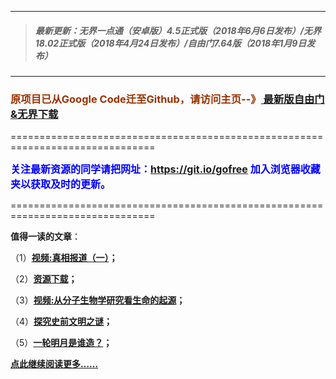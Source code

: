 ***
>##### 最新更新：无界一点通（安卓版）4.5正式版（2018年6月6日发布）/无界18.02正式版（2018年4月24日发布）/自由门7.64版（2018年1月9日发布）
***

<h3><font color="#993300"> 原项目已从Google Code迁至Github，请访问主页--》<a href="https://github.com/sglfree/freesky/wiki/%E8%87%AA%E7%94%B1%E9%97%A8%E6%9C%80%E6%96%B0%E7%89%88%E4%B8%8B%E8%BD%BD-%E6%97%A0%E7%95%8C%E6%B5%8F%E8%A7%88%E6%9C%80%E6%96%B0%E6%AD%A3%E5%BC%8F%E7%89%88%E4%B8%8B%E8%BD%BD-%E7%BF%BB%E5%A2%99%E8%BD%AF%E4%BB%B6%E4%B8%8B%E8%BD%BD" target="_blank"> 最新版自由门&无界下载</a></font></h3>
<p>===============================================================================</p>
<font color="blue" size="3"><strong>关注最新资源的同学请把网址：<font color="#993300"><a href="https://git.io/gofree" target="_blank">https://git.io/gofree</a> </font>加入浏览器收藏夹以获取及时的更新。</strong></font>
<p>===============================================================================</p>
<p><strong>值得一读的文章</strong>：</p>
<p>（1）<strong><a href="https://d3nw5gh6ugj0cz.cloudfront.net/forum.php?h=b1" target="_blank">视频:真相报道（一）</a>；</strong></p>
<p>（2）<strong><a href="https://d3nw5gh6ugj0cz.cloudfront.net/forum.php?h=a4" target="_blank">资源下载</a>；</strong></p>
<p>（3）<strong><a href="https://d3nw5gh6ugj0cz.cloudfront.net/forum.php?h=b3" target="_blank">视频:从分子生物学研究看生命的起源</a>；</strong></p>
<p>（4）<strong><a href="https://d3nw5gh6ugj0cz.cloudfront.net/forum.php?h=b4" target="_blank">探究史前文明之谜</a>；</strong></p>
<p>（5）<strong><a href="https://d3nw5gh6ugj0cz.cloudfront.net/forum.php?h=b6" target="_blank">一轮明月是谁造？</a>；</strong></p>
<p><strong><a href="https://d3nw5gh6ugj0cz.cloudfront.net/forum.php?h=b7" target="_blank">点此继续阅读更多……</a></strong></p>


